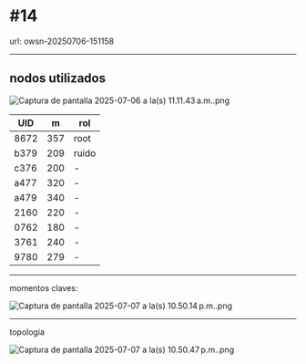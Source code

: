 # #14

url: owsn-20250706-151158

---

## nodos utilizados

![Captura de pantalla 2025-07-06 a la(s) 11.11.43 a.m..png](#14%2022814b984387804b9304c67fc22393fb/Captura_de_pantalla_2025-07-06_a_la(s)_11.11.43_a.m..png)

| UID | m | rol |
| --- | --- | --- |
| 8672 | 357 | root |
| b379 | 209 | ruido |
| c376 | 200 | - |
| a477 | 320 | - |
| a479 | 340 | - |
| 2160 | 220 | - |
| 0762 | 180 | - |
| 3761 | 240 | - |
| 9780 | 279 | - |

---

momentos claves:

![Captura de pantalla 2025-07-07 a la(s) 10.50.14 p.m..png](#14%2022814b984387804b9304c67fc22393fb/Captura_de_pantalla_2025-07-07_a_la(s)_10.50.14_p.m..png)

---

topologia

![Captura de pantalla 2025-07-07 a la(s) 10.50.47 p.m..png](#14%2022814b984387804b9304c67fc22393fb/Captura_de_pantalla_2025-07-07_a_la(s)_10.50.47_p.m..png)
